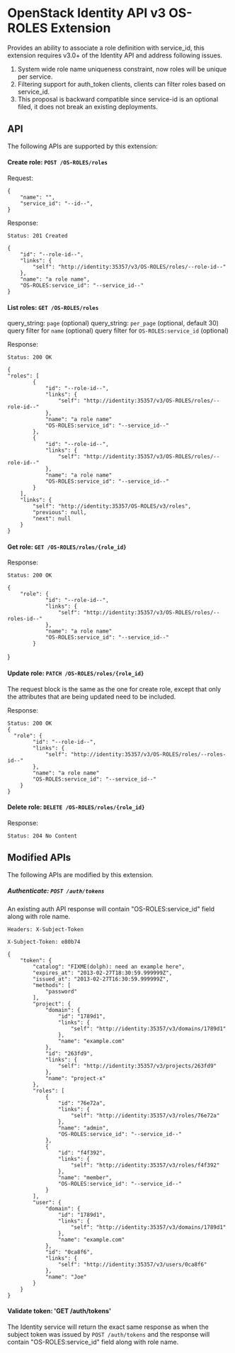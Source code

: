 OpenStack Identity API v3 OS-ROLES Extension
============================================

Provides an ability to associate a role definition with service_id, this extension requires v3.0+ of the Identity API and address following issues.

1. System wide role name uniqueness constraint, now roles will be unique per service.
2. Filtering support for auth_token clients, clients can filter roles based on service_id.
3. This proposal is backward compatible since service-id is an optional filed, it does not break an existing deployments.


API
---

The following APIs are supported by this extension:

#### Create role: `POST /OS-ROLES/roles`

Request:

    {
        "name": "",
        "service_id": "--id--",
    }

Response:

    Status: 201 Created

    {
        "id": "--role-id--",
        "links": {
            "self": "http://identity:35357/v3/OS-ROLES/roles/--role-id--"
        },
        "name": "a role name",
        "OS-ROLES:service_id": "--service_id--"
    }

#### List roles: `GET /OS-ROLES/roles`

query_string: `page` (optional)
query_string: `per_page` (optional, default 30)
query filter for `name` (optional)
query filter for `OS-ROLES:service_id` (optional)

Response:

    Status: 200 OK

    {
    "roles": [
            {
                "id": "--role-id--",
                "links": {
                    "self": "http://identity:35357/v3/OS-ROLES/roles/--role-id--"
                },
                "name": "a role name"
                "OS-ROLES:service_id": "--service_id--"
            },
            {
                "id": "--role-id--",
                "links": {
                    "self": "http://identity:35357/v3/OS-ROLES/roles/--role-id--"
                },
                "name": "a role name"
                "OS-ROLES:service_id": "--service_id--"
            }
        ],
        "links": {
            "self": "http://identity:35357/OS-ROLES/v3/roles",
            "previous": null,
            "next": null
        }
    }
#### Get role: `GET /OS-ROLES/roles/{role_id}`

Response:

    Status: 200 OK

    {
        "role": {
                "id": "--role-id--",
                "links": {
                    "self": "http://identity:35357/v3/OS-ROLES/roles/--roles-id--"
                },
                "name": "a role name"
                "OS-ROLES:service_id": "--service_id--"
            }
   }
#### Update role: `PATCH /OS-ROLES/roles/{role_id}`

The request block is the same as the one for create role, except that only the attributes that are being updated need to be included.

Response:

    Status: 200 OK    
    {
      "role": {
            "id": "--role-id--",
            "links": {
                "self": "http://identity:35357/v3/OS-ROLES/roles/--roles-id--"
            },
            "name": "a role name"
            "OS-ROLES:service_id": "--service_id--"
        }
    }
#### Delete role: `DELETE /OS-ROLES/roles/{role_id}`

Response:

    Status: 204 No Content

Modified APIs
------------

The following APIs are modified by this extension.

##### Authenticate: `POST /auth/tokens`

An existing auth API response will contain "OS-ROLES:service_id" field along with role name.

    Headers: X-Subject-Token

    X-Subject-Token: e80b74

    {
        "token": {
            "catalog": "FIXME(dolph): need an example here",
            "expires_at": "2013-02-27T18:30:59.999999Z",
            "issued_at": "2013-02-27T16:30:59.999999Z",
            "methods": [
                "password"
            ],
            "project": {
                "domain": {
                    "id": "1789d1",
                    "links": {
                        "self": "http://identity:35357/v3/domains/1789d1"
                    },
                    "name": "example.com"
                },
                "id": "263fd9",
                "links": {
                    "self": "http://identity:35357/v3/projects/263fd9"
                },
                "name": "project-x"
            },
            "roles": [
                {
                    "id": "76e72a",
                    "links": {
                        "self": "http://identity:35357/v3/roles/76e72a"
                    },
                    "name": "admin",
                    "OS-ROLES:service_id": "--service_id--"
                },
                {
                    "id": "f4f392",
                    "links": {
                        "self": "http://identity:35357/v3/roles/f4f392"
                    },
                    "name": "member",
                    "OS-ROLES:service_id": "--service_id--"
                }
            ],
            "user": {
                "domain": {
                    "id": "1789d1",
                    "links": {
                        "self": "http://identity:35357/v3/domains/1789d1"
                    },
                    "name": "example.com"
                },
                "id": "0ca8f6",
                "links": {
                    "self": "http://identity:35357/v3/users/0ca8f6"
                },
                "name": "Joe"
            }
        }
    }
#### Validate token: 'GET /auth/tokens'

The Identity service will return the exact same response as when the subject token was issued by `POST /auth/tokens` and the response will contain "OS-ROLES:service_id" field along with role name.